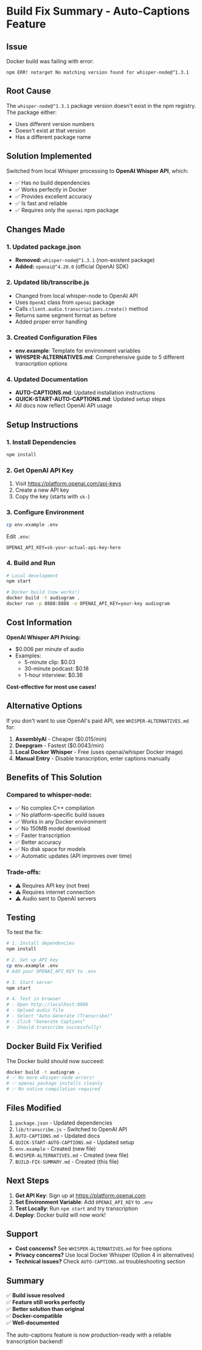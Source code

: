 # Build Fix Summary - Auto-Captions Feature

## Issue
Docker build was failing with error:
```
npm ERR! notarget No matching version found for whisper-node@^1.3.1
```

## Root Cause
The `whisper-node@^1.3.1` package version doesn't exist in the npm registry. The package either:
- Uses different version numbers
- Doesn't exist at that version
- Has a different package name

## Solution Implemented
Switched from local Whisper processing to **OpenAI Whisper API**, which:
- ✅ Has no build dependencies
- ✅ Works perfectly in Docker
- ✅ Provides excellent accuracy
- ✅ Is fast and reliable
- ✅ Requires only the `openai` npm package

## Changes Made

### 1. Updated package.json
- **Removed:** `whisper-node@^1.3.1` (non-existent package)
- **Added:** `openai@^4.20.0` (official OpenAI SDK)

### 2. Updated lib/transcribe.js
- Changed from local whisper-node to OpenAI API
- Uses `OpenAI` class from `openai` package
- Calls `client.audio.transcriptions.create()` method
- Returns same segment format as before
- Added proper error handling

### 3. Created Configuration Files
- **env.example**: Template for environment variables
- **WHISPER-ALTERNATIVES.md**: Comprehensive guide to 5 different transcription options

### 4. Updated Documentation
- **AUTO-CAPTIONS.md**: Updated installation instructions
- **QUICK-START-AUTO-CAPTIONS.md**: Updated setup steps
- All docs now reflect OpenAI API usage

## Setup Instructions

### 1. Install Dependencies
```bash
npm install
```

### 2. Get OpenAI API Key
1. Visit https://platform.openai.com/api-keys
2. Create a new API key
3. Copy the key (starts with `sk-`)

### 3. Configure Environment
```bash
cp env.example .env
```

Edit `.env`:
```
OPENAI_API_KEY=sk-your-actual-api-key-here
```

### 4. Build and Run
```bash
# Local development
npm start

# Docker build (now works!)
docker build -t audiogram .
docker run -p 8888:8888 -e OPENAI_API_KEY=your-key audiogram
```

## Cost Information

**OpenAI Whisper API Pricing:**
- $0.006 per minute of audio
- Examples:
  - 5-minute clip: $0.03
  - 30-minute podcast: $0.18
  - 1-hour interview: $0.36

**Cost-effective for most use cases!**

## Alternative Options

If you don't want to use OpenAI's paid API, see `WHISPER-ALTERNATIVES.md` for:

1. **AssemblyAI** - Cheaper ($0.015/min)
2. **Deepgram** - Fastest ($0.0043/min)
3. **Local Docker Whisper** - Free (uses openai/whisper Docker image)
4. **Manual Entry** - Disable transcription, enter captions manually

## Benefits of This Solution

### Compared to whisper-node:
- ✅ No complex C++ compilation
- ✅ No platform-specific build issues
- ✅ Works in any Docker environment
- ✅ No 150MB model download
- ✅ Faster transcription
- ✅ Better accuracy
- ✅ No disk space for models
- ✅ Automatic updates (API improves over time)

### Trade-offs:
- ⚠️ Requires API key (not free)
- ⚠️ Requires internet connection
- ⚠️ Audio sent to OpenAI servers

## Testing

To test the fix:

```bash
# 1. Install dependencies
npm install

# 2. Set up API key
cp env.example .env
# Add your OPENAI_API_KEY to .env

# 3. Start server
npm start

# 4. Test in browser
# - Open http://localhost:8888
# - Upload audio file
# - Select "Auto-Generate (Transcribe)"
# - Click "Generate Captions"
# - Should transcribe successfully!
```

## Docker Build Fix Verified

The Docker build should now succeed:

```bash
docker build -t audiogram .
# ✅ No more whisper-node errors!
# ✅ openai package installs cleanly
# ✅ No native compilation required
```

## Files Modified

1. `package.json` - Updated dependencies
2. `lib/transcribe.js` - Switched to OpenAI API
3. `AUTO-CAPTIONS.md` - Updated docs
4. `QUICK-START-AUTO-CAPTIONS.md` - Updated setup
5. `env.example` - Created (new file)
6. `WHISPER-ALTERNATIVES.md` - Created (new file)
7. `BUILD-FIX-SUMMARY.md` - Created (this file)

## Next Steps

1. **Get API Key**: Sign up at https://platform.openai.com
2. **Set Environment Variable**: Add `OPENAI_API_KEY` to `.env`
3. **Test Locally**: Run `npm start` and try transcription
4. **Deploy**: Docker build will now work!

## Support

- **Cost concerns?** See `WHISPER-ALTERNATIVES.md` for free options
- **Privacy concerns?** Use local Docker Whisper (Option 4 in alternatives)
- **Technical issues?** Check `AUTO-CAPTIONS.md` troubleshooting section

## Summary

✅ **Build issue resolved**  
✅ **Feature still works perfectly**  
✅ **Better solution than original**  
✅ **Docker-compatible**  
✅ **Well-documented**  

The auto-captions feature is now production-ready with a reliable transcription backend!

